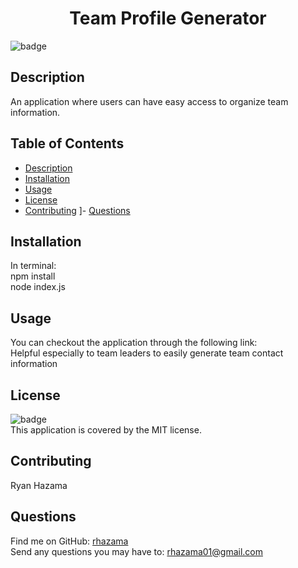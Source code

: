 
<h1 align="center">Team Profile Generator </h1>

![badge](https://img.shields.io/badge/license-MIT-brightgreen)<br />
## Description
An application where users can have easy access to organize team information.

## Table of Contents
- [Description](#description)
- [Installation](#installation)
- [Usage](#usage)
- [License](#license)
- [Contributing](#contributing)
]- [Questions](#questions)
## Installation
In terminal: <br />
npm install <br />
node index.js
## Usage
You can checkout the application through the following link: </br> 
Helpful especially to team leaders to easily generate team contact information
## License
![badge](https://img.shields.io/badge/license-MIT-brightgreen)
<br />
This application is covered by the MIT license.
## Contributing
Ryan Hazama
## Questions
Find me on GitHub: [rhazama](https://github.com/rhazama)<br />
Send any questions you may have to: rhazama01@gmail.com<br />
    
